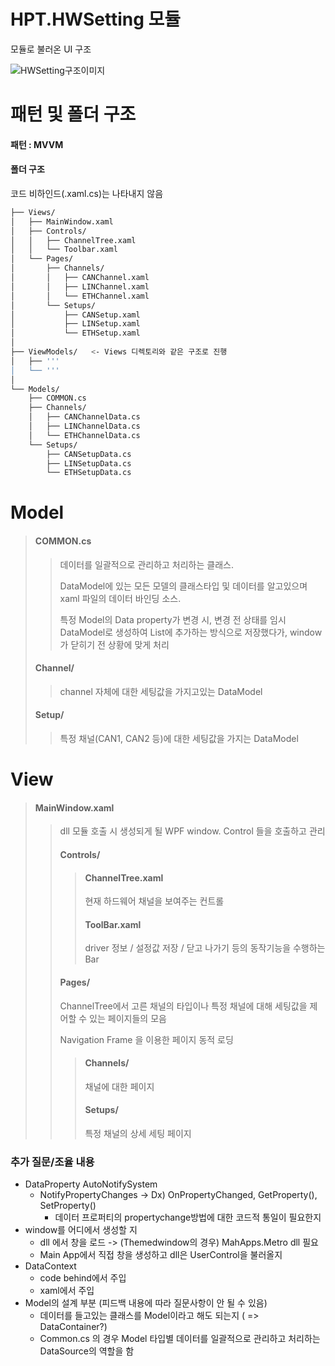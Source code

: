 
# HPT.HWSetting 모듈
모듈로 불러온 UI 구조

![HWSetting구조이미지](https://github.com/user-attachments/assets/1a7c2035-5dd6-4140-b7d2-a73fe724d070)


# 패턴 및 폴더 구조
#### 패턴 : MVVM
#### 폴더 구조
코드 비하인드(.xaml.cs)는 나타내지 않음
```bash
├── Views/
│   ├── MainWindow.xaml
│   ├── Controls/
│   │   ├── ChannelTree.xaml
│   │   └── Toolbar.xaml
│   └── Pages/
│       ├── Channels/
│       │   ├── CANChannel.xaml
│       │   ├── LINChannel.xaml
│       │   └── ETHChannel.xaml
│       └── Setups/
│           ├── CANSetup.xaml
│           ├── LINSetup.xaml
│           └── ETHSetup.xaml
│
├── ViewModels/   <- Views 디렉토리와 같은 구조로 진행
│   ├── '''
│   └── '''
│
└── Models/
    ├── COMMON.cs
    ├── Channels/
    │   ├── CANChannelData.cs
    │   ├── LINChannelData.cs
    │   └── ETHChannelData.cs
    └── Setups/
        ├── CANSetupData.cs
        ├── LINSetupData.cs
        └── ETHSetupData.cs
```

# Model
> #### COMMON.cs
> > 데이터를 일괄적으로 관리하고 처리하는 클래스.
> >
> > DataModel에 있는 모든 모델의 클래스타입 및 데이터를 알고있으며 xaml 파일의 데이터 바인딩 소스.
> > 
> > 특정 Model의 Data property가 변경 시, 변경 전 상태를 임시 DataModel로 생성하여 List에 추가하는 방식으로 저장했다가, window가 닫히기 전 상황에 맞게 처리
> #### Channel/
> > channel 자체에 대한 세팅값을 가지고있는 DataModel
> #### Setup/
> > 특정 채널(CAN1, CAN2 등)에 대한 세팅값을 가지는 DataModel 

# View
> #### MainWindow.xaml
> > dll 모듈 호출 시 생성되게 될 WPF window.
> > Control 들을 호출하고 관리
> > #### Controls/
> > > #### ChannelTree.xaml
> > > 현재 하드웨어 채널을 보여주는 컨트롤
> > > #### ToolBar.xaml
> > > driver 정보 / 설정값 저장 / 닫고 나가기 등의 동작기능을 수행하는 Bar
> > #### Pages/
> > ChannelTree에서 고른 채널의 타입이나 특정 채널에 대해 세팅값을 제어할 수 있는 페이지들의 모음
> >
> > Navigation Frame 을 이용한 페이지 동적 로딩
> > > #### Channels/
> > > 채널에 대한 페이지
> > > #### Setups/
> > > 특정 채널의 상세 세팅 페이지


### 추가 질문/조율 내용

* DataProperty AutoNotifySystem
    * NotifyPropertyChanges -> Dx) OnPropertyChanged, GetProperty(), SetProperty()
        * 데이터 프로퍼티의 propertychange방법에 대한 코드적 통일이 필요한지
* window를 어디에서 생성할 지
    * dll 에서 창을 로드 -> (Themedwindow의 경우) MahApps.Metro dll 필요
    * Main App에서 직접 창을 생성하고 dll은 UserControl을 불러올지
* DataContext
    * code behind에서 주입
    * xaml에서 주입
* Model의 설계 부분 (피드백 내용에 따라 질문사항이 안 될 수 있음)
    * 데이터를 들고있는 클래스를 Model이라고 해도 되는지 ( => DataContainer?)
    * Common.cs 의 경우 Model 타입별 데이터를 일괄적으로 관리하고 처리하는 DataSource의 역할을 함  
